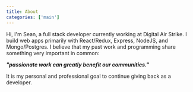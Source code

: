 ```yaml
---
title: About
categories: ['main']
---
```


Hi, I'm Sean, a full stack developer currently working at Digital Air Strike.
I build web apps primarily with React/Redux, Express, NodeJS, and Mongo/Postgres.
I believe that my past work and programming share something very important in common:

_**"passionate work can greatly benefit our communities."**_

It is my personal and professional goal to continue giving back as a developer.
